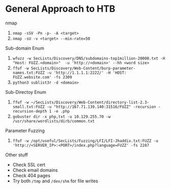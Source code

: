 # General Approach to HTB

nmap
1. `nmap -sSV -Pn -p- -A <target>`
2. `nmap -sU -v <target> --min-rate=50`

Sub-domain Enum
1. `wfuzz -w SecLists/Discovery/DNS/subdomains-top1million-20000.txt -H "Host: FUZZ.<domain>"  -u 'http://<domain>' --hh <word size>`
2. `ffuf -w SecLists/Discovery/Web-Content/burp-parameter-names.txt:FUZZ -u 'http://1.1.1.1:2222/' -H 'HOST: FUZZ.website.com' -fs 2309`
3. `python3 sublist3r -d <domain>`

Sub-Directoy Enum
1. `ffuf -w ~/SecLists/Discovery/Web-Content/directory-list-2.3-small.txt:FUZZ -u "http://167.71.139.140:31516/FUZZ" -recursion -recursion-depth 1 -e .php`
2. `gobuster dir -x php,txt -u 10.129.255.70 -w /usr/share/wordlists/dirb/common.txt`

Parameter Fuzzing
1. `ffuf -w /opt/useful/SecLists/Fuzzing/LFI/LFI-Jhaddix.txt:FUZZ -u 'http://<SERVER_IP>:<PORT>/index.php?language=FUZZ' -fs 2287`


Other stuff
- Check SSL cert
- Check email domains
- Check 404 pages
- Try both `/tmp` and `/dev/shm` for file writes
